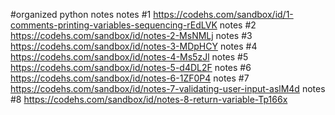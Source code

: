 #organized python notes
notes #1
https://codehs.com/sandbox/id/1-comments-printing-variables-sequencing-rEdLVK
notes #2
https://codehs.com/sandbox/id/notes-2-MsNMLj
notes #3
https://codehs.com/sandbox/id/notes-3-MDpHCY
notes #4
https://codehs.com/sandbox/id/notes-4-Ms5zJl
notes #5
https://codehs.com/sandbox/id/notes-5-d4DL2F
notes #6
https://codehs.com/sandbox/id/notes-6-1ZF0P4
notes #7
https://codehs.com/sandbox/id/notes-7-validating-user-input-aslM4d
notes #8
https://codehs.com/sandbox/id/notes-8-return-variable-Tp166x
